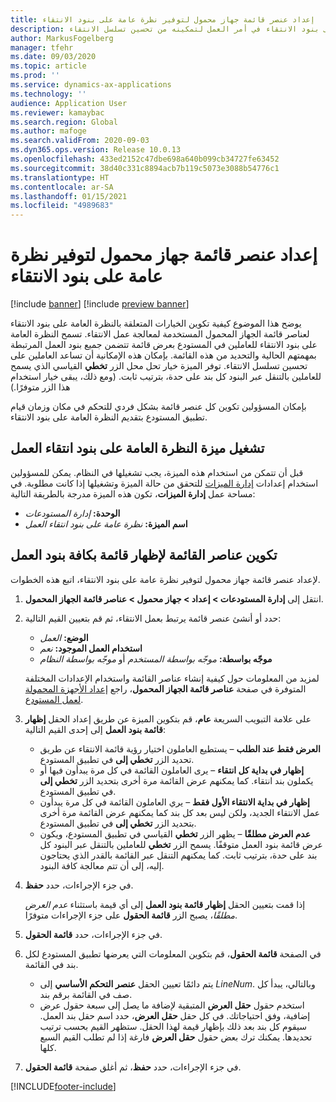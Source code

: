 ```yaml
---
title: إعداد عنصر قائمة جهاز محمول لتوفير نظرة عامة على بنود الانتقاء
description: يوضح هذا الموضوع كيف يمكن التحديد وقت ظهور قائمة تتضمن جميع بنود العمل للعاملين في المستودع الذين يقومون بمعالجة عمل المستودع على جهاز محمول. قد تكون هذه الإمكانية مفيدة للعاملين في المستودع الذين يحتاجون في أغلب الأحيان إلى نظرة عامة على بنود الانتقاء في أمر العمل لتمكينه من تحسين تسلسل الانتقاء.
author: MarkusFogelberg
manager: tfehr
ms.date: 09/03/2020
ms.topic: article
ms.prod: ''
ms.service: dynamics-ax-applications
ms.technology: ''
audience: Application User
ms.reviewer: kamaybac
ms.search.region: Global
ms.author: mafoge
ms.search.validFrom: 2020-09-03
ms.dyn365.ops.version: Release 10.0.13
ms.openlocfilehash: 433ed2152c47dbe698a640b099cb34727fe63452
ms.sourcegitcommit: 38d40c331c8894acb7b119c5073e3088b54776c1
ms.translationtype: HT
ms.contentlocale: ar-SA
ms.lasthandoff: 01/15/2021
ms.locfileid: "4989683"
---
```

# <a name="set-up-a-mobile-device-menu-item-to-provide-a-pick-line-overview"></a>إعداد عنصر قائمة جهاز محمول لتوفير نظرة عامة على بنود الانتقاء

[!include [banner](../includes/banner.md)]
[!include [preview banner](../includes/preview-banner.md)]

يوضح هذا الموضوع كيفية تكوين الخيارات المتعلقة بالنظرة العامة على بنود الانتقاء لعناصر قائمة الجهاز المحمول المستخدمة لمعالجة عمل الانتقاء. تسمح النظرة العامة على بنود الانتقاء للعاملين في المستودع بعرض قائمة تتضمن جميع بنود العمل المرتبطة بمهمتهم الحالية والتحديد من هذه القائمة. بإمكان هذه الإمكانية أن تساعد العاملين على تحسين تسلسل الانتقاء. توفر الميزة خيار تحل محل الزر **تخطي** القياسي الذي يسمح للعاملين بالتنقل عبر البنود كل بند على حدة، بترتيب ثابت. (ومع ذلك، يبقى خيار استخدام هذا الزر متوفرًا.)

بإمكان المسؤولين تكوين كل عنصر قائمة بشكل فردي للتحكم في مكان وزمان قيام تطبيق المستودع بتقديم النظرة العامة على بنود الانتقاء.

## <a name="turn-on-the-work-pick-line-overview-feature"></a>تشغيل ميزة النظرة العامة على بنود انتقاء العمل

قبل أن تتمكن من استخدام هذه الميزة، يجب تشغيلها في النظام. يمكن للمسؤولين استخدام إعدادات [إدارة الميزات](../../fin-ops-core/fin-ops/get-started/feature-management/feature-management-overview.md) للتحقق من حالة الميزة وتشغيلها إذا كانت مطلوبة. في مساحة عمل **إدارة الميزات**، تكون هذه الميزة مدرجة بالطريقة التالية:

- **الوحدة:** _إدارة المستودعات_
- **اسم الميزة:** _نظرة عامة على بنود انتقاء العمل_

## <a name="configure-menu-items-to-show-a-list-of-all-work-lines"></a>تكوين عناصر القائمة لإظهار قائمة بكافة بنود العمل

لإعداد عنصر قائمة جهاز محمول لتوفير نظرة عامة على بنود الانتقاء، اتبع هذه الخطوات.

1. انتقل إلى **إدارة المستودعات \> إعداد \> جهاز محمول \> عناصر قائمة الجهاز المحمول**.
1. حدد أو أنشئ عنصر قائمة يرتبط بعمل الانتقاء، ثم قم بتعيين القيم التالية:

    - **الوضع:** *العمل*
    - **استخدام العمل الموجود:** *نعم*
    - **موجّه بواسطة:** *موجّه بواسطة المستخدم* أو *موجّه بواسطة النظام*

    لمزيد من المعلومات حول كيفية إنشاء عناصر القائمة واستخدام الإعدادات المختلفة المتوفرة في صفحة **عناصر قائمة الجهاز المحمول**، راجع [إعداد الأجهزة المحمولة لعمل المستودع](configure-mobile-devices-warehouse.md).

1. على علامة التبويب السريعة **عام**، قم بتكوين الميزة عن طريق إعداد الحقل **إظهار قائمة بنود العمل** إلى إحدى القيم التالية:

    - **العرض فقط عند الطلب** – يستطيع العاملون اختيار رؤية قائمة الانتقاء عن طريق تحديد الزر  **تخطي إلى** في تطبيق المستودع.
    - **إظهار في بداية كل انتقاء** – يرى العاملون القائمة في كل مرة يبدأون فيها أو يكملون بند انتقاء. كما يمكنهم عرض القائمة مرة أخرى بتحديد الزر **تخطي إلى** في تطبيق المستودع.
    - **إظهار في بداية الانتقاء الأول فقط** – يري العاملون القائمة في كل مرة يبدأون عمل الانتقاء الجديد، ولكن ليس بعد كل بند كما يمكنهم عرض القائمة مرة أخرى بتحديد الزر **تخطي إلى** في تطبيق المستودع.
    - **عدم العرض مطلقًا** – يظهر الزر **تخطي** القياسي في تطبيق المستودع، ويكون عرض قائمة بنود العمل متوقفًا. يسمح الزر **تخطي** للعاملين بالتنقل عبر البنود كل بند على حدة، بترتيب ثابت.‬ كما يمكنهم التنقل عبر القائمة بالقدر الذي يحتاجون إليه، إلى أن تتم معالجة كافة البنود.

1. في جزء الإجراءات، حدد **حفظ**.

    إذا قمت بتعيين الحقل **إظهار قائمة بنود العمل** إلى أي قيمة  باستثناء *عدم العرض مطلقًا*، يصبح الزر **قائمة الحقول** على جزء الإجراءات متوفرًا.

1. في جزء الإجراءات، حدد **قائمة الحقول**.
1. في الصفحة **قائمة الحقول**، قم بتكوين المعلومات التي يعرضها تطبيق المستودع لكل بند في القائمة.

    - يتم دائمًا تعيين الحقل **عنصر التحكم الأساسي** إلى *LineNum*. وبالتالي، يبدأ كل صف في القائمة برقم بند.
    - استخدم حقول **حقل العرض** المتبقية لإضافة ما يصل إلى سبعة حقول عرض إضافية، وفق احتياجاتك. في كل حقل **حقل العرض**، حدد اسم حقل بند العمل. سيقوم كل بند بعد ذلك بإظهار قيمة لهذا الحقل. ستظهر القيم بحسب ترتيب تحديدها. يمكنك ترك بعض حقول **حقل العرض** فارغة إذا لم تطلب القيم السبع كلها.

1. في جزء الإجراءات، حدد **حفظ**، ثم أغلق صفحة **قائمة الحقول**.


[!INCLUDE[footer-include](../../includes/footer-banner.md)]